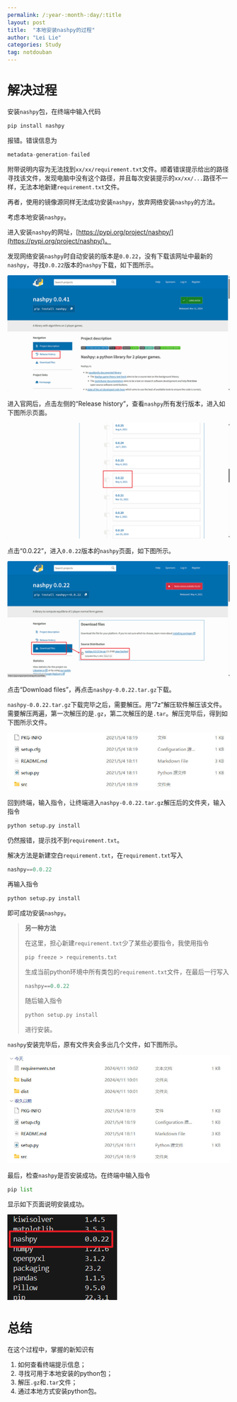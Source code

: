 ```yaml
---
permalink: /:year-:month-:day/:title
layout: post
title:  "本地安装nashpy的过程"
author: "Lei Lie"
categories: Study
tag: notdouban
---
```


# 解决过程

安装`nashpy`包，在终端中输入代码

```python
pip install nashpy
```

报错。错误信息为

```python
metadata-generation-failed
```

附带说明内容为无法找到`xx/xx/requirement.txt`文件。顺着错误提示给出的路径寻找该文件，发现电脑中没有这个路径，并且每次安装提示的`xx/xx/...`路径不一样，无法本地新建`requirement.txt`文件。

再者，使用的镜像源同样无法成功安装`nashpy`，放弃网络安装`nashpy`的方法。

考虑本地安装`nashpy`。

进入安装`nashpy`的网址，[https://pypi.org/project/nashpy/](https://pypi.org/project/nashpy/)。

发现网络安装`nashpy`时自动安装的版本是`0.0.22`，没有下载该网址中最新的`nashpy`，寻找`0.0.22`版本的`nashpy`下载，如下图所示。

![img1](./../images/img-2024-04-11/img1.jpg)

进入官网后，点击左侧的“Release history”，查看`nashpy`所有发行版本，进入如下图所示页面。

![img2](./../images/img-2024-04-11/img2.jpg)

点击“0.0.22”，进入`0.0.22`版本的`nashpy`页面，如下图所示。

![img3](./../images/img-2024-04-11/img3.jpg)

点击“Download files”，再点击`nashpy-0.0.22.tar.gz`下载。

`nashpy-0.0.22.tar.gz`下载完毕之后，需要解压。用“7z”解压软件解压该文件。需要解压两遍，第一次解压的是`.gz`，第二次解压的是`.tar`。解压完毕后，得到如下图所示文件。

![img4](./../images/img-2024-04-11/img4.jpg)

回到终端，输入指令，让终端进入`nashpy-0.0.22.tar.gz`解压后的文件夹，输入指令

```python
python setup.py install
```

仍然报错，提示找不到`requirement.txt`。

解决方法是新建空白`requirement.txt`，在`requirement.txt`写入

```python
nashpy==0.0.22
```

再输入指令

```python
python setup.py install
```

即可成功安装`nashpy`。

> **另一种方法**
>
> 在这里，担心新建`requirement.txt`少了某些必要指令，我使用指令
>
> ```python
> pip freeze > requirements.txt
> ```
>
> 生成当前python环境中所有类包的`requirement.txt`文件，在最后一行写入
>
> ```python
> nashpy==0.0.22
> ```
>
> 随后输入指令
>
> ```python
> python setup.py install
> ```
>
> 进行安装。

`nashpy`安装完毕后，原有文件夹会多出几个文件，如下图所示。

![img5](./../images/img-2024-04-11/img5.jpg)

最后，检查`nashpy`是否安装成功。在终端中输入指令

```python
pip list
```

显示如下页面说明安装成功。

![img6](./../images/img-2024-04-11/img6.jpg)

# 总结

在这个过程中，掌握的新知识有

1. 如何查看终端提示信息；
2. 寻找可用于本地安装的python包；
3. 解压`.gz`和`.tar`文件；
4. 通过本地方式安装python包。